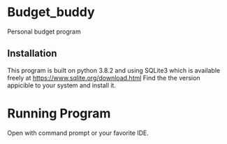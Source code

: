 # Budget_buddy
 Personal budget program 

## Installation
This program is built on python 3.8.2 and using SQLite3  which is available freely at https://www.sqlite.org/download.html
Find the the version appicible to your system and install it.

# Running Program
Open with command prompt or your favorite IDE.